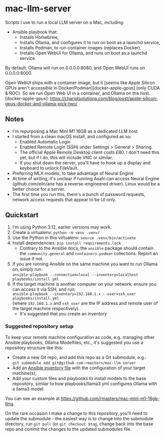 # mac-llm-server

Scripts I use to run a local LLM server on a Mac, including:

*   Ansible playbook that:
    *   Installs Homebrew,
    *   Installs Ollama, and configures it to run on boot as a launchd service,
    *   Installs Podman, to run container images (replaces Docker),
    *   Installs Open WebUI for Ollama, and runs on boot as a launchd service.

By default, Ollama will run on 0.0.0.0:8080, and Open WebUI runs on 0.0.0.0:8000.

Open WebUI ships with a container image, but it [seems like Apple Silicon GPUs aren't accessible in Docker/Podman][docker-apple-gpus] (only CUDA & ROC). So we run Open Web UI in a container, and Ollama on the host.
[docker-apple-gpus]: https://chariotsolutions.com/blog/post/apple-silicon-gpus-docker-and-ollama-pick-two/

## Notes

*   I'm repurposing a Mac Mini M1 16GB as a dedicated LLM host
*   I started from a clean macOS install, and configured as so:
    *   Enabled Automatic Login
    *   Enabled Remote Login (SSH) under Settings > General > Sharing.
    *   The official Apple Remote Desktop client costs £80. I don't need this yet, but if I do, this will include VNC or similar.
    *   If you shut down the server, you'll have to hook up a display and keyboard to unlock FileVault.
*   Preferring MLX models, to take advantage of Neural Engine
*   At time of writing, it's unclear if running Asahi can access Neural Engine (github.com/eiln/ane has a reverse-engineered driver). Linux would be a better choice for a server.
*   The first time you run this, there's a bunch of password requests, network access requests that appear to be UI only.

## Quickstart

1.  I'm using Python 3.12, earlier versions may work.
2.  Create a virtualenv: `python -m venv .venv/`
3.  Use the Python in this virtualenv: `source .venv/bin/activate`
4.  Install dependencies: `pip install requirements.lock`
    *   Contrary to the Ansible docs, the `ansible` package should contain the `community.general` and `containers.podman` collections. Report an issue if not.
5.  If you are running Ansible on the same machine you want to run Ollama on, simply run:  
    `ansible-playbook --connection=local --inventory=localhost playbooks/install.yml`
6.  If the target machine is another computer on your network, ensure you can access it via SSH, and run:  
    `ansible-playbook --inventory=192.168.1.x --user=ssh_user playbooks/install.yml`  
    (where `192.168.1.x` and `ssh_user` are the IP address and remote user of the target machine respectively).
    *   It's suggested that you create an inventory 

### Suggested repository setup

To keep your remote machine configuration as code, e.g. managing other Ansible playbooks, Ollama Modelfiles, etc., it's suggested you use a repository structure like this:

-   Create a new Git repo, and add this repo as a Git submodule, e.g.:  
    `git submodule add git@github.com:rmasters/mac-llm-server`
-   Add an [Ansible inventory file](https://docs.ansible.com/ansible/latest/getting_started/get_started_inventory.html) with the configuration of your target machine(s),
-   Add your custom files and playbooks to install models to the base repository, similar to how playbooks/llama3.yml configures Ollama with a llama3 model.

You can see an example at https://github.com/rmasters/mac-mini-m1-16gb-llms.

On the rare occasion I make a change to this repository, you'll need to update the submodule - the easiest way is to change into the submodule directory, run `git pull` (or `git checkout $tag`, change back into the base repo and commit the changes to the updated submodules file.
